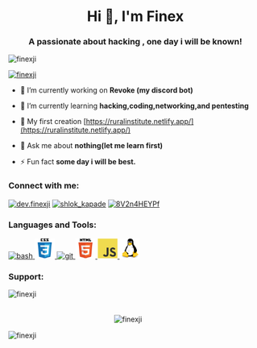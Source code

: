 <h1 align="center">Hi 👋, I'm Finex</h1>
<h3 align="center">A passionate about hacking , one day i will be known!</h3>

<p align="left"> <img src="https://komarev.com/ghpvc/?username=finexji&label=Profile%20views&color=0e75b6&style=flat" alt="finexji" /> </p>

<p align="left"> <a href="https://github.com/ryo-ma/github-profile-trophy"><img src="https://github-profile-trophy.vercel.app/?username=finexji" alt="finexji" /></a> </p>

- 🔭 I’m currently working on **Revoke (my discord bot)**

- 🌱 I’m currently learning **hacking,coding,networking,and pentesting**

- 📝 My first creation [https://ruralinstitute.netlify.app/](https://ruralinstitute.netlify.app/)

- 💬 Ask me about **nothing(let me learn first)**

- ⚡ Fun fact **some day i will be best.**

<h3 align="left">Connect with me:</h3>
<p align="left">
<a href="https://dev.to/dev.finexji" target="blank"><img align="center" src="https://raw.githubusercontent.com/rahuldkjain/github-profile-readme-generator/master/src/images/icons/Social/devto.svg" alt="dev.finexji" height="30" width="40" /></a>
<a href="https://instagram.com/shlok_kapade" target="blank"><img align="center" src="https://raw.githubusercontent.com/rahuldkjain/github-profile-readme-generator/master/src/images/icons/Social/instagram.svg" alt="shlok_kapade" height="30" width="40" /></a>
<a href="https://discord.gg/8V2n4HEYPf" target="blank"><img align="center" src="https://raw.githubusercontent.com/rahuldkjain/github-profile-readme-generator/master/src/images/icons/Social/discord.svg" alt="8V2n4HEYPf" height="30" width="40" /></a>
</p>

<h3 align="left">Languages and Tools:</h3>
<p align="left"> <a href="https://www.gnu.org/software/bash/" target="_blank" rel="noreferrer"> <img src="https://www.vectorlogo.zone/logos/gnu_bash/gnu_bash-icon.svg" alt="bash" width="40" height="40"/> </a> <a href="https://www.w3schools.com/css/" target="_blank" rel="noreferrer"> <img src="https://raw.githubusercontent.com/devicons/devicon/master/icons/css3/css3-original-wordmark.svg" alt="css3" width="40" height="40"/> </a> <a href="https://git-scm.com/" target="_blank" rel="noreferrer"> <img src="https://www.vectorlogo.zone/logos/git-scm/git-scm-icon.svg" alt="git" width="40" height="40"/> </a> <a href="https://www.w3.org/html/" target="_blank" rel="noreferrer"> <img src="https://raw.githubusercontent.com/devicons/devicon/master/icons/html5/html5-original-wordmark.svg" alt="html5" width="40" height="40"/> </a> <a href="https://developer.mozilla.org/en-US/docs/Web/JavaScript" target="_blank" rel="noreferrer"> <img src="https://raw.githubusercontent.com/devicons/devicon/master/icons/javascript/javascript-original.svg" alt="javascript" width="40" height="40"/> </a> <a href="https://www.linux.org/" target="_blank" rel="noreferrer"> <img src="https://raw.githubusercontent.com/devicons/devicon/master/icons/linux/linux-original.svg" alt="linux" width="40" height="40"/> </a> </p>

<h3 align="left">Support:</h3>
<p><a href="https://ko-fi.com/finexji"> <img align="left" src="https://cdn.ko-fi.com/cdn/kofi3.png?v=3" height="50" width="210" alt="finexji" /></a></p><br><br>

<p><img align="center" src="https://github-readme-stats.vercel.app/api/top-langs?username=finexji&show_icons=true&locale=en&layout=compact" alt="finexji" /></p>

<p><img align="center" src="https://github-readme-streak-stats.herokuapp.com/?user=finexji&" alt="finexji" /></p>
